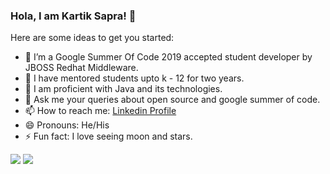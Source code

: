 ### Hola, I am Kartik Sapra! 👋


Here are some ideas to get you started:

- 🔭 I’m a Google Summer Of Code 2019 accepted student developer by JBOSS Redhat Middleware.
- 🌱 I have mentored students upto k - 12 for two years.
- 👯 I am proficient with Java and its technologies.
- 💬 Ask me your queries about open source and google summer of code.
- 📫 How to reach me: [Linkedin Profile](https://www.linkedin.com/in/kartiksapra/)
- 😄 Pronouns: He/His
- ⚡ Fun fact: I love seeing moon and stars.

<img src = "https://github-readme-stats.vercel.app/api?username=theexplorist">
<img src = "https://github-readme-stats.vercel.app/api/top-langs/?username=theexplorist">
